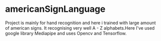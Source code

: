 # americanSignLanguage
Project is mainly for hand recognition and here i trained with large amount of  american signs. It recognising very well A - Z alphabets.Here I've used google library Mediapipe and uses Opencv and Tensorflow.
